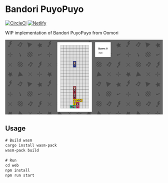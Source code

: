 # Bandori PuyoPuyo

[![CircleCI](https://img.shields.io/circleci/build/github/jasmaa/bandori-puyopuyo)](https://circleci.com/gh/jasmaa/bandori-puyopuyo)
[![Netlify](https://img.shields.io/netlify/f896763d-e11e-4272-85ef-c0cb38806ab2)](https://puzzle.waifushrine.xyz)

WIP implementation of Bandori PuyoPuyo from Oomori

![Game screenshot](/docs/screenshot.png)

## Usage

    # Build wasm
    cargo install wasm-pack
    wasm-pack build
    
    # Run
    cd web
    npm install
    npm run start

